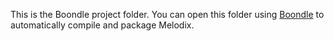 This is the Boondle project folder. You can open this folder using [Boondle](https://github.com/luxreduxdelux/boondle) to automatically compile and package Melodix.